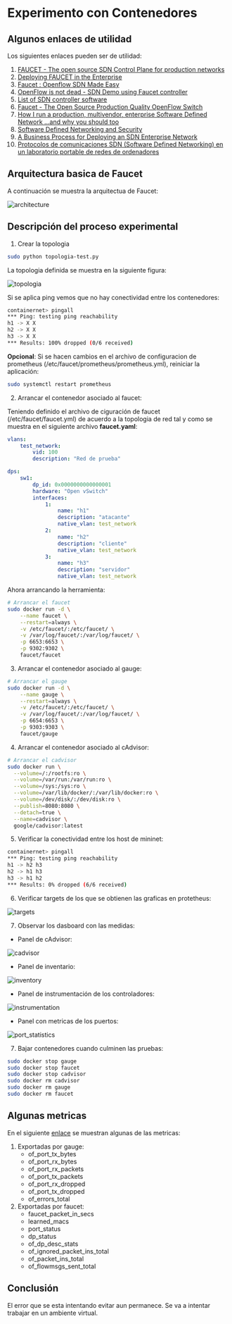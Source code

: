 # Experimento con Contenedores #


## Algunos enlaces de utilidad ##

Los siguientes enlaces pueden ser de utilidad:
1. [FAUCET - The open source SDN Control Plane for production networks](http://www.openvswitch.org/support/ovscon2016/8/1450-mysore.pdf)
2. [Deploying FAUCET in the Enterprise](https://conference.faucet.nz/slides/Brad%20Cowie%20-%20Deploying%20FAUCET%20in%20the%20Enterprise.pdf)
3. [Faucet : Openflow SDN Made Easy](https://www.ausnog.net/sites/default/files/ausnog-2018/presentations/1.8_Richard_Nelson_AusNOG2018.pdf)
4. [OpenFlow is not dead - SDN Demo using Faucet controller](https://inog.net/files/iNOGB-Costi-Openflow.pdf)
5. [List of SDN controller software](https://en.wikipedia.org/wiki/List_of_SDN_controller_software)
6. [Faucet - The Open Source Production Quality OpenFlow Switch](https://wand.nz/~brad/talks/faucet.pdf)
7. [How I run a production, multivendor, enterprise Software Defined Network ...and why you should too](https://networkshop.aarnet.edu.au/content/uploads/2017/06/SDN-Brad-Cowie.pdf)
8. [Software Defined Networking and Security](https://www.troopers.de/wp-content/uploads/2014/03/TROOPERS14-Security_and_SDN-A_perfect_fit_or_oil-and-water-Ivan_Pepelnjak.pdf)
9. [A Business Process for Deploying an SDN Enterprise Network](https://meetings.internet2.edu/media/medialibrary/2017/10/17/20171017-miteff-sdn-a-business-process-to-deploy.pdf)
10. [Protocolos de comunicaciones SDN (Software Defined Networking) en un laboratorio portable de redes de ordenadores](http://mobiquo.gsyc.es/lab-sdn/enunciado.pdf)

## Arquitectura basica de Faucet ##

A continuación se muestra la arquitectua de Faucet:

![architecture](architecture.png)

## Descripción del proceso experimental

1. Crear la topologia


```bash
sudo python topologia-test.py 
```

La topologia definida se muestra en la siguiente figura:

![topologia](topologia.png)

Si se aplica ping vemos que no hay conectividad entre los contenedores:

```bash
containernet> pingall
*** Ping: testing ping reachability
h1 -> X X 
h2 -> X X 
h3 -> X X 
*** Results: 100% dropped (0/6 received)
```

**Opcional**: Si se hacen cambios en el archivo de configuracion de prometheus (/etc/faucet/prometheus/prometheus.yml), reiniciar la aplicación:

```bash
sudo systemctl restart prometheus
```

2. Arrancar el contenedor asociado al faucet:

Teniendo definido el archivo de ciguración de faucet (/etc/faucet/faucet.yml) de acuerdo a la topologia de red tal y como se muestra en el siguiente archivo **faucet.yaml**:

```yaml
vlans:
    test_network:
        vid: 100
        description: "Red de prueba"

dps:
    sw1:
        dp_id: 0x0000000000000001
        hardware: "Open vSwitch"
        interfaces:
            1:
                name: "h1"
                description: "atacante"
                native_vlan: test_network
            2:
                name: "h2"
                description: "cliente"
                native_vlan: test_network
            3:
                name: "h3"
                description: "servidor"
                native_vlan: test_network
```

Ahora arrancando la herramienta:

```bash
# Arrancar el faucet
sudo docker run -d \
    --name faucet \
    --restart=always \
    -v /etc/faucet/:/etc/faucet/ \
    -v /var/log/faucet/:/var/log/faucet/ \
    -p 6653:6653 \
    -p 9302:9302 \
    faucet/faucet
```

3. Arrancar el contenedor asociado al gauge:

```bash
# Arrancar el gauge
sudo docker run -d \
    --name gauge \
    --restart=always \
    -v /etc/faucet/:/etc/faucet/ \
    -v /var/log/faucet/:/var/log/faucet/ \
    -p 6654:6653 \
    -p 9303:9303 \
    faucet/gauge
```

4. Arrancar el contenedor asociado al cAdvisor:

```bash
# Arrancar el cadvisor
sudo docker run \
  --volume=/:/rootfs:ro \
  --volume=/var/run:/var/run:ro \
  --volume=/sys:/sys:ro \
  --volume=/var/lib/docker/:/var/lib/docker:ro \
  --volume=/dev/disk/:/dev/disk:ro \
  --publish=8080:8080 \
  --detach=true \
  --name=cadvisor \
  google/cadvisor:latest
```

5. Verificar la conectividad entre los host de mininet:

```bash
containernet> pingall
*** Ping: testing ping reachability
h1 -> h2 h3 
h2 -> h1 h3 
h3 -> h1 h2 
*** Results: 0% dropped (6/6 received)
```

6. Verificar targets de los que se obtienen las graficas en protetheus:

![targets](targets.png)

7. Observar los dasboard con las medidas:

* Panel de cAdvisor:

![cadvisor](cadvisor.png)

* Panel de inventario:

![inventory](inventory.png)

* Panel de instrumentación de los controladores:

![instrumentation](instrumentation.png)

* Panel con metricas de los puertos:

![port_statistics](port_statistics.png)


7. Bajar contenedores cuando culminen las pruebas:

```bash
sudo docker stop gauge
sudo docker stop faucet
sudo docker stop cadvisor
sudo docker rm cadvisor
sudo docker rm gauge
sudo docker rm faucet
```

## Algunas metricas ##

En el siguiente [enlace](https://docs.faucet.nz/en/latest/monitoring.html) se muestran algunas de las metricas:
1. Exportadas por gauge:
   * of_port_tx_bytes
   * of_port_rx_bytes
   * of_port_rx_packets
   * of_port_tx_packets
   * of_port_rx_dropped
   * of_port_tx_dropped
   * of_errors_total
2. Exportadas por faucet:
   * faucet_packet_in_secs
   * learned_macs
   * port_status
   * dp_status
   * of_dp_desc_stats
   * of_ignored_packet_ins_total
   * of_packet_ins_total
   * of_flowmsgs_sent_total

## Conclusión ##
El error que se esta intentando evitar aun permanece. Se va a intentar trabajar en un ambiente virtual.

